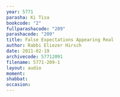 ```yaml
---
year: 5771
parasha: Ki Tisa
bookcode: "2"
fullparashacode: "209"
parashacode: "209"
title: False Expectations Appearing Real
author: Rabbi Eliezer Hirsch
date: 2011-02-19
archivecode: 57712091
filename: 5771-209-1
layout: audio
moment: 
shabbat: 
occasion: 
---
```

